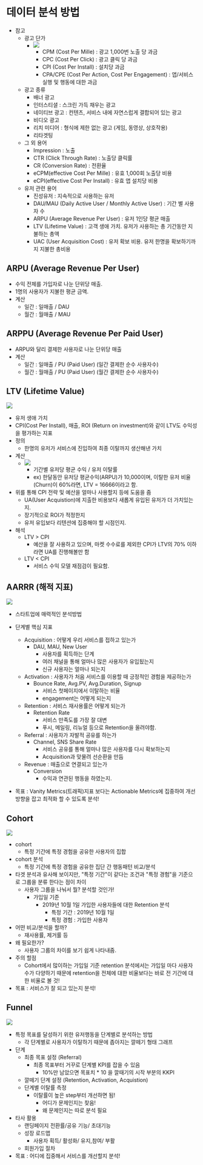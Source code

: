 # 데이터 분석 방법

* 참고
    * 광고 단가
        * ![](https://blogfiles.pstatic.net/20150911_218/applift_1441965608556rWGly_PNG/Screen_Shot_2015-09-08_at_4.36.49_PM.png?type=w2)
            * CPM (Cost Per Mille) : 광고 1,000번 노출 당 과금
            * CPC (Cost Per Click) : 광고 클릭 당 과금
            * CPI (Cost Per Install) : 설치당 과금
            * CPA/CPE (Cost Per Action, Cost Per Engagement) : 앱/서비스 실행 및 행동에 대한 과금
    * 광고 종류
        * 배너 광고
        * 인터스티셜 : 스크린 가득 채우는 광고
        * 네이티브 광고 : 컨텐츠, 서비스 내에 자연스럽게 결합되어 있는 광고
        * 비디오 광고
        * 리치 미디어 : 형식에 제한 없는 광고 (게임, 동영상, 상호작용)
        * 리타겟팅
    * 그 외 용어
        * Impression : 노출
        * CTR (Click Through Rate) : 노출당 클릭률
        * CR (Conversion Rate) : 전환율
        * eCPM(effective Cost Per Mille) : 유효 1,000회 노출당 비용
        * eCPI(effective Cost Per Install) : 유효 앱 설치당 비용
    * 유저 관련 용어
        * 진성유저 : 지속적으로 사용하는 유저
        * DAU/MAU (Daily Active User / Monthly Active User) : 기간 별 사용자 수
        * ARPU (Average Revenue Per User) : 유저 1인당 평균 매출
        * LTV (Lifetime Value) : 고객 생애 가치. 유저가 사용하는 총 기간동안 지불하는 총액
        * UAC (User Acquisition Cost) : 유저 확보 비용. 유저 한명을 확보하기까지 지불한 총비용

## ARPU (Average Revenue Per User)
* 수익 전체를 가입자로 나눈 단위당 매출.
* 1명의 사용자가 지불한 평균 금액.
* 계산
    * 일간 : 일매출 / DAU
    * 월간 : 월매출 / MAU
    

## ARPPU (Average Revenue Per Paid User)
* ARPU와 달리 결제한 사용자로 나눈 단위당 매출
* 계산
    * 일간 : 일매출 / PU (Paid User) (일간 결제한 순수 사용자수)
    * 월간 : 월매출 / PU (Paid User) (월간 결제한 순수 사용자수)

## LTV (Lifetime Value)
![](https://newapplift-production.s3.amazonaws.com/comfy/cms/files/files/000/002/660/original/LTV_Formula.jpg)
* 유저 생애 가치
* CPI(Cost Per Install), 매출, ROI (Return on investment)와 같이 LTV도 수익성을 평가하는 지표
* 정의
    * 한명의 유저가 서비스에 진입하여 최종 이탈까지 생산해낸 가치
* 계산
    * ![](https://newapplift-production.s3.amazonaws.com/comfy/cms/files/files/000/002/660/original/LTV_Formula.jpg)
        * 기간별 유저당 평균 수익 / 유저 이탈률
        * ex) 한달동안 유저당 평균수익(ARPU)가 10,000이며, 이탈한 유저 비율(Churn)이 60%라면, LTV = 16666이라고 함.
* 위를 통해 CPI 전략 및 예산을 얼마나 사용할지 등에 도움을 줌
    * UA(User Acquistion)에 지출한 비용보다 새롭게 유입된 유저가 더 가치있는지.
    * 장기적으로 ROI가 적정한지
    * 유저 유입보다 리텐션에 집중해야 할 시점인지.
* 해석
    * LTV > CPI
        * 예산을 잘 사용하고 있으며, 마켓 수수료를 제외한 CPI가 LTV의 70% 이하라면 UA를 진행해볼만 함
    * LTV < CPI
        * 서비스 수익 모델 재점검이 필요함.


## AARRR (해적 지표)
![](http://www.wisetracker.co.kr/wp-content/uploads/2017/02/aarrr-1.png)
* 스타트업에 매력적인 분석방법
* 단계별 핵심 지표
    * Acquisition : 어떻게 우리 서비스를 접하고 있는가
        * DAU, MAU, New User
            * 사용자를 획득하는 단계
            * 여러 채널을 통해 얼마나 많은 사용자가 유입됬는지
            * 신규 사용자는 얼마나 되는지
    * Activation : 사용자가 처음 서비스를 이용할 때 긍정적인 경험을 제공하는가
        * Bounce Rate, Avg.PV, Avg.Duration, Signup
            * 서비스 첫페이지에서 이탈하는 비율
            * engagement는 어떻게 되는지
    * Retention : 서비스 재사용률은 어떻게 되는가
        * Retention Rate
            * 서비스 만족도를 가장 잘 대변
            * 푸시, 메일링, 리뉴얼 등으로 Retention을 올려야함.
    * Referral : 사용자가 자발적 공유를 하는가
        * Channel, SNS Share Rate
            * 서비스 공유를 통해 얼마나 많은 사용자를 다시 확보하는지
            * Acquisition과 맞물려 선순환을 만듬
    * Revenue : 매출으로 연결되고 있는가
        * Conversion
            * 수익과 연관된 행동을 하였는지.

* 목표 : Vanity Metrics(트래픽)지표 보다는 Actionable Metrics에 집중하여 개선 방향을 잡고 최적화 할 수 있도록 분석!

## Cohort 
![](http://analyticsmarketing.co.kr/wp-content/uploads/2017/08/%EA%B5%AC%EA%B8%80%EC%95%A0%EB%84%90%EB%A6%AC%ED%8B%B1%EC%8A%A4_%EC%BD%94%ED%98%B8%ED%8A%B8_01.png)
* cohort
    * 특정 기간에 특정 경험을 공유한 사용자의 집합
* cohort 분석
    * 특정 기간에 특정 경험을 공유한 집단 간 행동패턴 비교/분석
* 타겟 분석과 유사해 보이지만, "특정 기간"이 같다는 조건과 "특정 경험"을 기준으로 그룹을 분류 한다는 점이 차이
    * 사용자 그룹을 나눠서 뭘? 분석할 것인가!
        * 가입일 기준
            * 2019년 10월 1일 가입한 사용자들에 대한 Retention 분석
                * 특정 기간 : 2019년 10월 1일
                * 특정 경험 : 가입한 사용자
* 어떤 비교/분석을 할까?
    * 재사용률, 제거률 등
* 왜 필요한가?
    * 사용자 그룹의 차이를 보기 쉽게 나타내줌.
* 주의 할점
    * Cohort에서 많이하는 가입일 기준 retention 분석에서는 가입일 마다 사용자수가 다양하기 때문에 retention을 전체에 대한 비율보다는 바로 전 기간에 대한 비율로 볼 것!
* 목표 : 서비스가 잘 되고 있는지 분석!

## Funnel
![](http://mblogthumb3.phinf.naver.net/MjAxNzAzMjNfMzMg/MDAxNDkwMjYzMDU4NDU1.3C5gLckH2Vz9mwy0Q0uyCl9LAaDjTVt5xVz0bWe4afkg.19q79SKLxuXLzOvBSixHKHYwVYOK0NgegjzxtDM3LcYg.JPEG.applift/Naver_Retargeting1_v3.jpg?type=w800)
* 특정 목표를 달성하기 위한 유저행동을 단계별로 분석하는 방법
    * 각 단계별로 사용자가 이탈하기 때문에 좁아지는 깔떼기 형태 그래프
* 단계
    * 최종 목표 설정 (Referral)
        * 최종 목표부터 거꾸로 단계별 KPI를 잡을 수 있음
            * 10%만 남았으면 목표치 * 10 을 깔때기의 시작 부분의 KKPI
    * 깔떼기 단계 설정 (Retention, Activation, Acquistion)
    * 단계별 이탈률 측정
        * 이탈률이 높은 step부터 개선하면 됨!
            * 어디가 문제인지는 찾음!
            * 왜 문제인지는 따로 분석 필요
* 타사 활용
    * 랜딩페이지 전환률/공유 기능/ 초대기능
    * 성장 로드맵
        * 사용자 획득/ 활성화/ 유지,참여/ 부활
    * 회원가입 절차
* 목표 : 어디에 집중해서 서비스를 개선할지 분석!